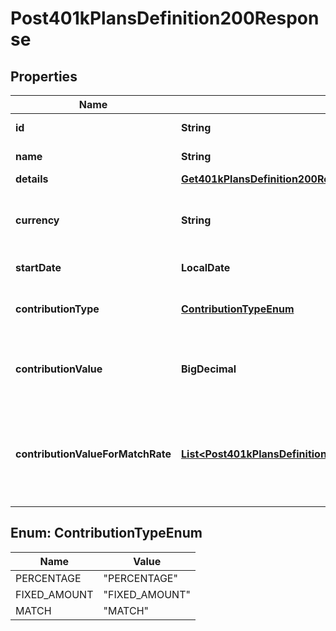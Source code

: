 

# Post401kPlansDefinition200Response


## Properties

| Name | Type | Description | Notes |
|------------ | ------------- | ------------- | -------------|
|**id** | **String** | ID of the 401K plan. |  [optional] |
|**name** | **String** | Name of the 401K plan. |  [optional] |
|**details** | [**Get401kPlansDefinition200ResponseInnerDetails**](Get401kPlansDefinition200ResponseInnerDetails.md) |  |  [optional] |
|**currency** | **String** | Currency for the contributions in ISO 4217 format. |  [optional] |
|**startDate** | **LocalDate** | Start date of the plan. |  [optional] |
|**contributionType** | [**ContributionTypeEnum**](#ContributionTypeEnum) | Type of contribution for the 401K plan. |  [optional] |
|**contributionValue** | **BigDecimal** | Value of the contribution if type is percent or amount. |  [optional] |
|**contributionValueForMatchRate** | [**List&lt;Post401kPlansDefinitionRequestContributionValueForMatchRateInner&gt;**](Post401kPlansDefinitionRequestContributionValueForMatchRateInner.md) | Array of objects containing limits and rates for match rate contribution type. |  [optional] |



## Enum: ContributionTypeEnum

| Name | Value |
|---- | -----|
| PERCENTAGE | &quot;PERCENTAGE&quot; |
| FIXED_AMOUNT | &quot;FIXED_AMOUNT&quot; |
| MATCH | &quot;MATCH&quot; |



